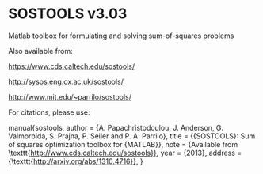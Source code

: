 # SOSTOOLS v3.03
 Matlab toolbox for formulating and solving sum-of-squares problems 
 
 Also available from:
 
 https://www.cds.caltech.edu/sostools/
 
 http://sysos.eng.ox.ac.uk/sostools/
 
 http://www.mit.edu/~parrilo/sostools/
 
For citations, please use:

manual{sostools,
author = {A. Papachristodoulou, J. Anderson, G. Valmorbida, S. Prajna, P. Seiler and P. A. Parrilo},
title = {{SOSTOOLS}: Sum of squares optimization toolbox for {MATLAB}},
note = {Available from  \texttt{http://www.cds.caltech.edu/sostools}},
year = {2013},
address = {\texttt{http://arxiv.org/abs/1310.4716}},
}
